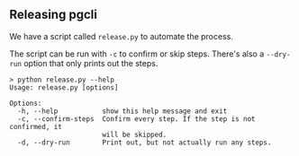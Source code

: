 Releasing pgcli
---------------

We have a script called `release.py` to automate the process.

The script can be run with `-c` to confirm or skip steps. There's also a `--dry-run` option that only prints out the steps.

```
> python release.py --help
Usage: release.py [options]

Options:
  -h, --help           show this help message and exit
  -c, --confirm-steps  Confirm every step. If the step is not confirmed, it
                       will be skipped.
  -d, --dry-run        Print out, but not actually run any steps.
```
